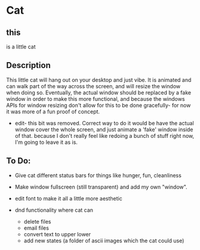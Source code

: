 # Cat

## this 
is a little cat

## Description
This little cat will hang out on your desktop and just vibe. It is animated and can walk
part of the way across the screen, and will resize the window when doing so. Eventually,
the actual window should be replaced by a fake window in order to make this more functional,
and because the windows APIs for window resizing don't allow for this to be done gracefully- 
for now it was more of a fun proof of concept.
 * edit- this bit was removed. Correct way to do it would be have the actual window cover the whole screen, and just animate a 'fake' window inside of that. because I don't really feel like redoing a bunch of stuff right now, I'm going to leave it as is.


## To Do:
 * Give cat different status bars for things like hunger, fun, cleanliness
 * Make window fullscreen (still transparent) and add my own "window".
 * edit font to make it all a little more aesthetic

 * dnd functionality where cat can
   * delete files
   * email files
   * convert text to upper lower
   * add new states (a folder of ascii images which the cat could use)
